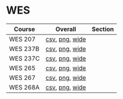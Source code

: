 # WES

| Course | Overall | Section |
| ------ | ------- | ------- |
| WES 207 | [csv](https://github.com/UCSD-Historical-Enrollment-Data/2024Fall/blob/main/overall/WES%20207.csv), [png](https://raw.githubusercontent.com/UCSD-Historical-Enrollment-Data/2024Fall/main/plot_overall/WES%20207.png), [wide](https://raw.githubusercontent.com/UCSD-Historical-Enrollment-Data/2024Fall/main/plot_overall_wide/WES%20207.png) |  |
| WES 237B | [csv](https://github.com/UCSD-Historical-Enrollment-Data/2024Fall/blob/main/overall/WES%20237B.csv), [png](https://raw.githubusercontent.com/UCSD-Historical-Enrollment-Data/2024Fall/main/plot_overall/WES%20237B.png), [wide](https://raw.githubusercontent.com/UCSD-Historical-Enrollment-Data/2024Fall/main/plot_overall_wide/WES%20237B.png) |  |
| WES 237C | [csv](https://github.com/UCSD-Historical-Enrollment-Data/2024Fall/blob/main/overall/WES%20237C.csv), [png](https://raw.githubusercontent.com/UCSD-Historical-Enrollment-Data/2024Fall/main/plot_overall/WES%20237C.png), [wide](https://raw.githubusercontent.com/UCSD-Historical-Enrollment-Data/2024Fall/main/plot_overall_wide/WES%20237C.png) |  |
| WES 265 | [csv](https://github.com/UCSD-Historical-Enrollment-Data/2024Fall/blob/main/overall/WES%20265.csv), [png](https://raw.githubusercontent.com/UCSD-Historical-Enrollment-Data/2024Fall/main/plot_overall/WES%20265.png), [wide](https://raw.githubusercontent.com/UCSD-Historical-Enrollment-Data/2024Fall/main/plot_overall_wide/WES%20265.png) |  |
| WES 267 | [csv](https://github.com/UCSD-Historical-Enrollment-Data/2024Fall/blob/main/overall/WES%20267.csv), [png](https://raw.githubusercontent.com/UCSD-Historical-Enrollment-Data/2024Fall/main/plot_overall/WES%20267.png), [wide](https://raw.githubusercontent.com/UCSD-Historical-Enrollment-Data/2024Fall/main/plot_overall_wide/WES%20267.png) |  |
| WES 268A | [csv](https://github.com/UCSD-Historical-Enrollment-Data/2024Fall/blob/main/overall/WES%20268A.csv), [png](https://raw.githubusercontent.com/UCSD-Historical-Enrollment-Data/2024Fall/main/plot_overall/WES%20268A.png), [wide](https://raw.githubusercontent.com/UCSD-Historical-Enrollment-Data/2024Fall/main/plot_overall_wide/WES%20268A.png) |  |
